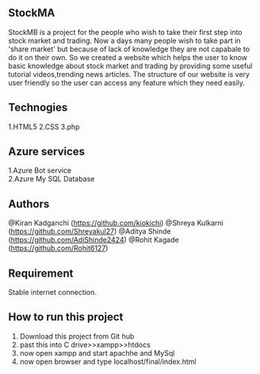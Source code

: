 ## StockMA
StockMB is a project for the people who wish to take their first step into stock market and trading. Now a days many people wish to take part in 'share market' but because of lack of knowledge they are not capabale to do it on their own. So we created a website which helps the user to know basic knowledge about stock market and trading by providing some useful tutorial videos,trending news articles. The structure of our website is very user friendly so the user can access any feature which they need easily.

## Technogies
1.HTML5
2.CSS
3.php

## Azure services
1.Azure Bot service  
2.Azure My SQL Database

## Authors
@Kiran Kadganchi (https://github.com/kiokichi)
@Shreya Kulkarni (https://github.com/Shreyakul27)
@Aditya Shinde (https://github.com/AdiShinde2424)
@Rohit Kagade (https://github.com/Rohit6127)

## Requirement
Stable internet connection.
 
## How to run this project
1) Download this project from Git hub
2) past this into C drive>>xampp>>htdocs
3) now open xampp and start apachhe and MySql 
4) now open browser and type localhost/final/index.html
